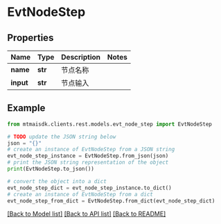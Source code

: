 # EvtNodeStep


## Properties

Name | Type | Description | Notes
------------ | ------------- | ------------- | -------------
**name** | **str** | 节点名称 | 
**input** | **str** | 节点输入 | 

## Example

```python
from mtmaisdk.clients.rest.models.evt_node_step import EvtNodeStep

# TODO update the JSON string below
json = "{}"
# create an instance of EvtNodeStep from a JSON string
evt_node_step_instance = EvtNodeStep.from_json(json)
# print the JSON string representation of the object
print(EvtNodeStep.to_json())

# convert the object into a dict
evt_node_step_dict = evt_node_step_instance.to_dict()
# create an instance of EvtNodeStep from a dict
evt_node_step_from_dict = EvtNodeStep.from_dict(evt_node_step_dict)
```
[[Back to Model list]](../README.md#documentation-for-models) [[Back to API list]](../README.md#documentation-for-api-endpoints) [[Back to README]](../README.md)


